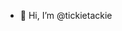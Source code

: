 - 👋 Hi, I’m @tickietackie

<!---
tickietackie/tickietackie is a ✨ special ✨ repository because its `README.md` (this file) appears on your GitHub profile.
You can click the Preview link to take a look at your changes.
--->
